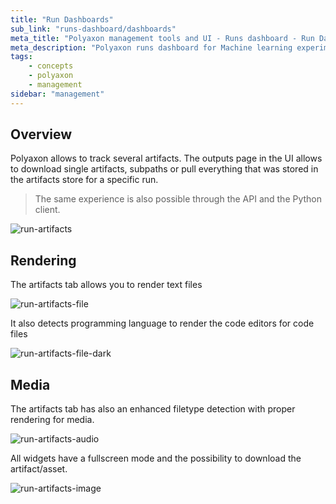 ```yaml
---
title: "Run Dashboards"
sub_link: "runs-dashboard/dashboards"
meta_title: "Polyaxon management tools and UI - Runs dashboard - Run Dashboards"
meta_description: "Polyaxon runs dashboard for Machine learning experiment tracking and visualizations."
tags:
    - concepts
    - polyaxon
    - management
sidebar: "management"
---
```


## Overview 

Polyaxon allows to track several artifacts. The outputs page in the UI allows to download single artifacts, subpaths or pull everything 
that was stored in the artifacts store for a specific run. 

> The same experience is also possible through the API and the Python client.

![run-artifacts](../../../../content/images/dashboard/runs/artifacts.png)

## Rendering 

The artifacts tab allows you to render text files

![run-artifacts-file](../../../../content/images/dashboard/runs/artifacts-code.png)

It also detects programming language to render the code editors for code files

![run-artifacts-file-dark](../../../../content/images/dashboard/runs/artifacts-code-dark.png)

## Media

The artifacts tab has also an enhanced filetype detection with proper rendering for media. 

![run-artifacts-audio](../../../../content/images/dashboard/runs/artifacts-audio.png)

All widgets have a fullscreen mode and the possibility to download the artifact/asset.

![run-artifacts-image](../../../../content/images/dashboard/runs/artifacts-image.png)
